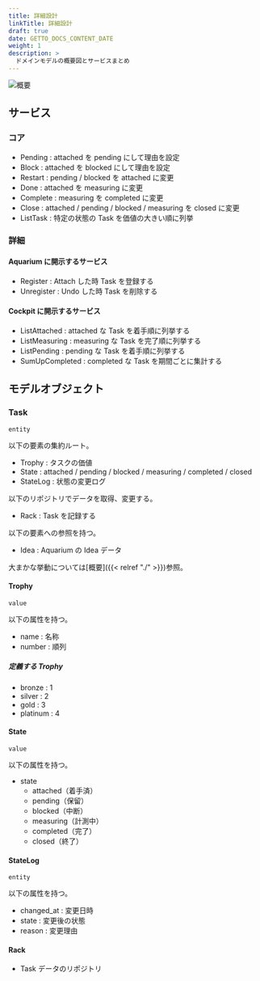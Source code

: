 ```yaml
---
title: 詳細設計
linkTitle: 詳細設計
draft: true
date: GETTO_DOCS_CONTENT_DATE
weight: 1
description: >
  ドメインモデルの概要図とサービスまとめ
---
```


![概要](abstract.png)


## サービス

### コア

- Pending : attached を pending にして理由を設定
- Block : attached を blocked にして理由を設定
- Restart : pending / blocked を attached に変更
- Done : attached を measuring に変更
- Complete : measuring を completed に変更
- Close : attached / pending / blocked / measuring を closed に変更
- ListTask : 特定の状態の Task を価値の大きい順に列挙


### 詳細

#### Aquarium に開示するサービス

- Register : Attach した時 Task を登録する
- Unregister : Undo した時 Task を削除する


#### Cockpit に開示するサービス

- ListAttached : attached な Task を着手順に列挙する
- ListMeasuring : measuring な Task を完了順に列挙する
- ListPending : pending な Task を着手順に列挙する
- SumUpCompleted : completed な Task を期間ごとに集計する


## モデルオブジェクト

### Task

`entity`

以下の要素の集約ルート。

- Trophy : タスクの価値
- State : attached / pending / blocked / measuring / completed / closed
- StateLog : 状態の変更ログ

以下のリポジトリでデータを取得、変更する。

- Rack : Task を記録する

以下の要素への参照を持つ。

- Idea : Aquarium の Idea データ

大まかな挙動については[概要]({{< relref "./" >}})参照。


#### Trophy

`value`

以下の属性を持つ。

- name : 名称
- number : 順列


##### 定義する Trophy

- bronze : 1
- silver : 2
- gold : 3
- platinum : 4


#### State

`value`

以下の属性を持つ。

- state
  - attached（着手済）
  - pending（保留）
  - blocked（中断）
  - measuring（計測中）
  - completed（完了）
  - closed（終了）


#### StateLog

`entity`

以下の属性を持つ。

- changed_at : 変更日時
- state : 変更後の状態
- reason : 変更理由


#### Rack

- Task データのリポジトリ

